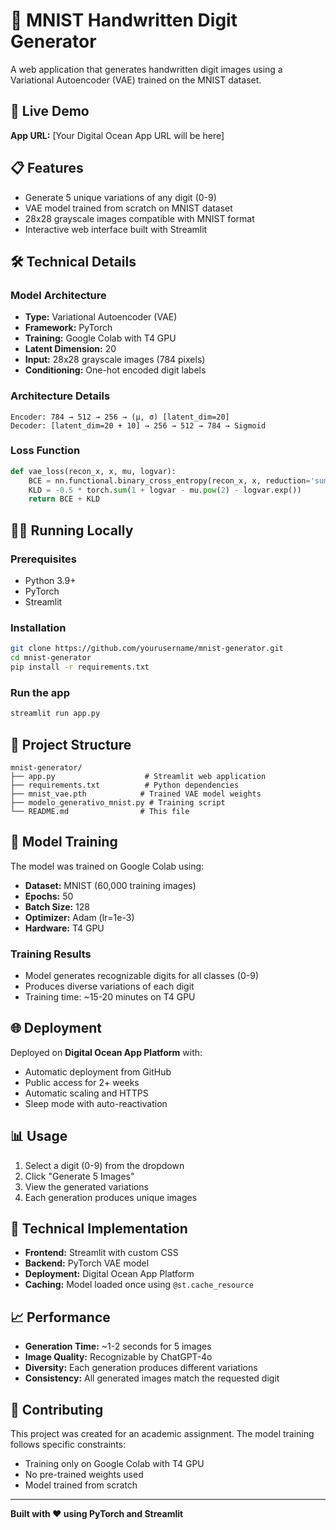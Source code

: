 # 🔢 MNIST Handwritten Digit Generator

A web application that generates handwritten digit images using a Variational Autoencoder (VAE) trained on the MNIST dataset.

## 🚀 Live Demo

**App URL:** [Your Digital Ocean App URL will be here]

## 📋 Features

- Generate 5 unique variations of any digit (0-9)
- VAE model trained from scratch on MNIST dataset
- 28x28 grayscale images compatible with MNIST format
- Interactive web interface built with Streamlit

## 🛠️ Technical Details

### Model Architecture
- **Type:** Variational Autoencoder (VAE)
- **Framework:** PyTorch
- **Training:** Google Colab with T4 GPU
- **Latent Dimension:** 20
- **Input:** 28x28 grayscale images (784 pixels)
- **Conditioning:** One-hot encoded digit labels

### Architecture Details
```
Encoder: 784 → 512 → 256 → (μ, σ) [latent_dim=20]
Decoder: [latent_dim=20 + 10] → 256 → 512 → 784 → Sigmoid
```

### Loss Function
```python
def vae_loss(recon_x, x, mu, logvar):
    BCE = nn.functional.binary_cross_entropy(recon_x, x, reduction='sum')
    KLD = -0.5 * torch.sum(1 + logvar - mu.pow(2) - logvar.exp())
    return BCE + KLD
```

## 🏃‍♂️ Running Locally

### Prerequisites
- Python 3.9+
- PyTorch
- Streamlit

### Installation
```bash
git clone https://github.com/yourusername/mnist-generator.git
cd mnist-generator
pip install -r requirements.txt
```

### Run the app
```bash
streamlit run app.py
```

## 📁 Project Structure

```
mnist-generator/
├── app.py                    # Streamlit web application
├── requirements.txt          # Python dependencies
├── mnist_vae.pth            # Trained VAE model weights
├── modelo_generativo_mnist.py # Training script
└── README.md                # This file
```

## 🎯 Model Training

The model was trained on Google Colab using:
- **Dataset:** MNIST (60,000 training images)
- **Epochs:** 50
- **Batch Size:** 128
- **Optimizer:** Adam (lr=1e-3)
- **Hardware:** T4 GPU

### Training Results
- Model generates recognizable digits for all classes (0-9)
- Produces diverse variations of each digit
- Training time: ~15-20 minutes on T4 GPU

## 🌐 Deployment

Deployed on **Digital Ocean App Platform** with:
- Automatic deployment from GitHub
- Public access for 2+ weeks
- Automatic scaling and HTTPS
- Sleep mode with auto-reactivation

## 📊 Usage

1. Select a digit (0-9) from the dropdown
2. Click "Generate 5 Images"
3. View the generated variations
4. Each generation produces unique images

## 🔧 Technical Implementation

- **Frontend:** Streamlit with custom CSS
- **Backend:** PyTorch VAE model
- **Deployment:** Digital Ocean App Platform
- **Caching:** Model loaded once using `@st.cache_resource`

## 📈 Performance

- **Generation Time:** ~1-2 seconds for 5 images
- **Image Quality:** Recognizable by ChatGPT-4o
- **Diversity:** Each generation produces different variations
- **Consistency:** All generated images match the requested digit

## 🤝 Contributing

This project was created for an academic assignment. The model training follows specific constraints:
- Training only on Google Colab with T4 GPU
- No pre-trained weights used
- Model trained from scratch

---

**Built with ❤️ using PyTorch and Streamlit**